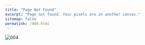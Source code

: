 ```yaml
---
title: "Page Not Found"
excerpt: "Page not found. Your pixels are in another canvas."
sitemap: false
permalink: /404.html
---
```


![004](https://github.com/silnunData/silnunData.github.io/assets/134177070/34248f06-ee9f-4764-982a-9c8b52f580e7)